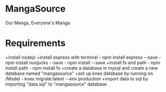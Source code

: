 # MangaSource
Our Manga, Everyone's Manga

# Requirements
+install nodejs
+install express with terminal
	- npm install express --save
	- npm install nunjucks --save
	- npm install --save
+install fs and path
	- npm install path
	- npm install fs
+create a database in mysql and create a new database named "mangasource"
+set up knex database by running on /Model
	- knex migrate:latest --env production
+import data to sql by importing "data.sql" to "mangasource" database